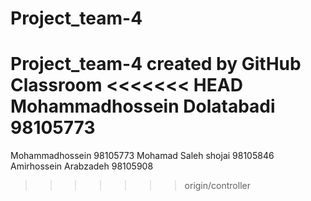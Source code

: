 # Project_team-4
Project_team-4 created by GitHub Classroom
<<<<<<< HEAD
Mohammadhossein Dolatabadi 98105773
=======
Mohammadhossein 98105773
Mohamad Saleh shojai 98105846
Amirhossein Arabzadeh 98105908
>>>>>>> origin/controller
